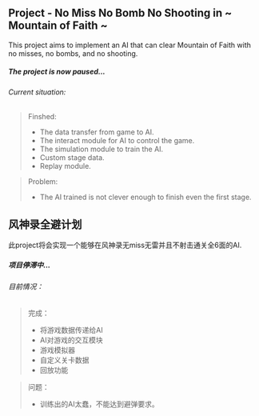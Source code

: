 ## Project - No Miss No Bomb No Shooting in ~ Mountain of Faith ~

This project aims to implement an AI that can clear Mountain of Faith with no misses, no bombs, and no shooting.

##### The project is now paused...
###### Current situation:
> Finshed:
> - The data transfer from game to AI.
> - The interact module for AI to control the game.
> - The simulation module to train the AI.
> - Custom stage data.
> - Replay module.

> Problem:
> - The AI trained is not clever enough to finish even the first stage.


## 风神录全避计划

此project将会实现一个能够在风神录无miss无雷并且不射击通关全6面的AI.
##### 项目停滞中...
###### 目前情况：
> 完成：
> - 将游戏数据传递给AI
> - AI对游戏的交互模块
> - 游戏模拟器
> - 自定义关卡数据
> - 回放功能

> 问题：
> - 训练出的AI太蠢，不能达到避弹要求。